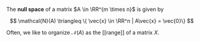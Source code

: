 The **null space** of a matrix $A \in \RR^{m \times n}$ is given by

$$
\mathcal{N}(A) \triangleq \{ \vec{x} \in \RR^n | A\vec{x} = \vec{0}\}
$$

Often, we like to organize $\mathcal{N}(A)$ as the [[range]] of a matrix $X$.